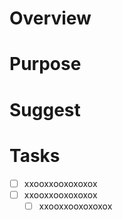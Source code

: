 <!-- Template for issue of adding new features -->
# Overview


# Purpose


# Suggest


# Tasks
- [ ] xxooxxooxoxoxox
- [ ] xxooxxooxoxoxox
  - [ ] xxooxxooxoxoxox